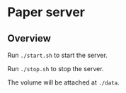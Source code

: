 # Paper server

## Overview

Run `./start.sh` to start the server.

Run `./stop.sh` to stop the server.

The volume will be attached at `./data`.
